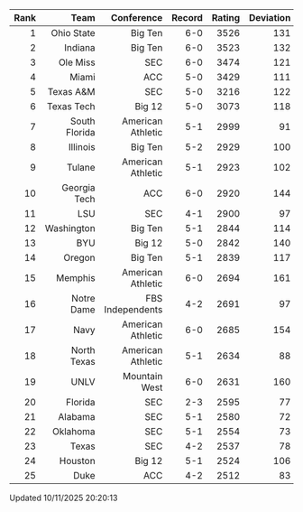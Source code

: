 | Rank  | Team                 | Conference           | Record   | Rating | Deviation |
| ---:  | ---:                 | ---:                 | ---:     | ---:   | ---:      |
| 1     | Ohio State           | Big Ten              | 6-0      | 3526   | 131       |
| 2     | Indiana              | Big Ten              | 6-0      | 3523   | 132       |
| 3     | Ole Miss             | SEC                  | 6-0      | 3474   | 121       |
| 4     | Miami                | ACC                  | 5-0      | 3429   | 111       |
| 5     | Texas A&M            | SEC                  | 5-0      | 3216   | 122       |
| 6     | Texas Tech           | Big 12               | 5-0      | 3073   | 118       |
| 7     | South Florida        | American Athletic    | 5-1      | 2999   | 91        |
| 8     | Illinois             | Big Ten              | 5-2      | 2929   | 100       |
| 9     | Tulane               | American Athletic    | 5-1      | 2923   | 102       |
| 10    | Georgia Tech         | ACC                  | 6-0      | 2920   | 144       |
| 11    | LSU                  | SEC                  | 4-1      | 2900   | 97        |
| 12    | Washington           | Big Ten              | 5-1      | 2844   | 114       |
| 13    | BYU                  | Big 12               | 5-0      | 2842   | 140       |
| 14    | Oregon               | Big Ten              | 5-1      | 2839   | 117       |
| 15    | Memphis              | American Athletic    | 6-0      | 2694   | 161       |
| 16    | Notre Dame           | FBS Independents     | 4-2      | 2691   | 97        |
| 17    | Navy                 | American Athletic    | 6-0      | 2685   | 154       |
| 18    | North Texas          | American Athletic    | 5-1      | 2634   | 88        |
| 19    | UNLV                 | Mountain West        | 6-0      | 2631   | 160       |
| 20    | Florida              | SEC                  | 2-3      | 2595   | 77        |
| 21    | Alabama              | SEC                  | 5-1      | 2580   | 72        |
| 22    | Oklahoma             | SEC                  | 5-1      | 2554   | 73        |
| 23    | Texas                | SEC                  | 4-2      | 2537   | 78        |
| 24    | Houston              | Big 12               | 5-1      | 2524   | 106       |
| 25    | Duke                 | ACC                  | 4-2      | 2512   | 83        |

Updated 10/11/2025 20:20:13

